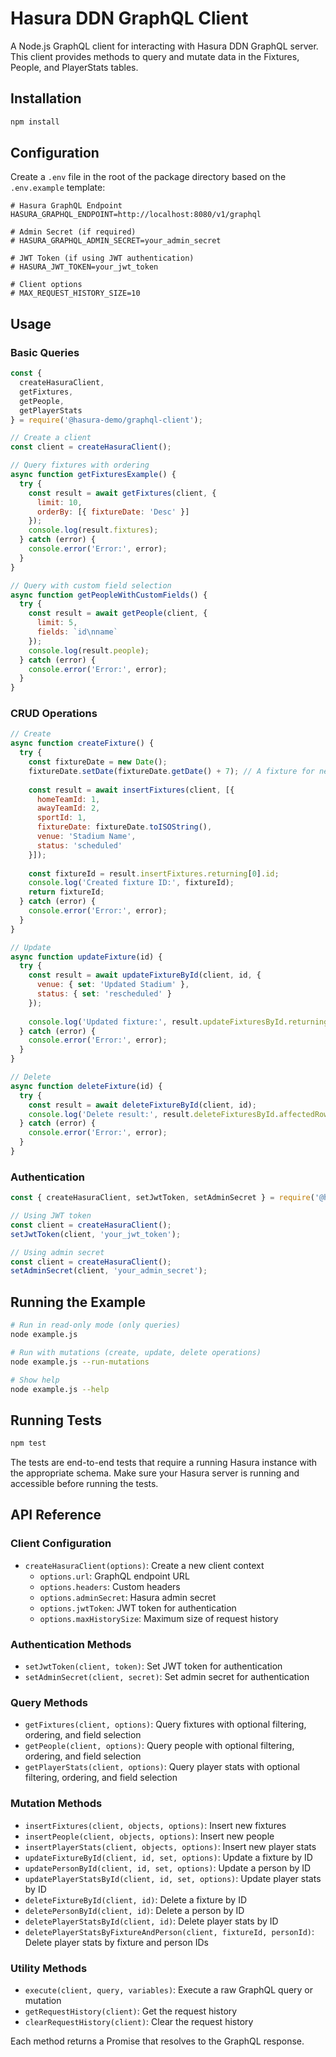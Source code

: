 # Hasura DDN GraphQL Client

A Node.js GraphQL client for interacting with Hasura DDN GraphQL server. This client provides methods to query and mutate data in the Fixtures, People, and PlayerStats tables.

## Installation

```bash
npm install
```

## Configuration

Create a `.env` file in the root of the package directory based on the `.env.example` template:

```
# Hasura GraphQL Endpoint
HASURA_GRAPHQL_ENDPOINT=http://localhost:8080/v1/graphql

# Admin Secret (if required)
# HASURA_GRAPHQL_ADMIN_SECRET=your_admin_secret

# JWT Token (if using JWT authentication)
# HASURA_JWT_TOKEN=your_jwt_token

# Client options
# MAX_REQUEST_HISTORY_SIZE=10
```

## Usage

### Basic Queries

```javascript
const {
  createHasuraClient,
  getFixtures,
  getPeople,
  getPlayerStats
} = require('@hasura-demo/graphql-client');

// Create a client
const client = createHasuraClient();

// Query fixtures with ordering
async function getFixturesExample() {
  try {
    const result = await getFixtures(client, { 
      limit: 10,
      orderBy: [{ fixtureDate: 'Desc' }]
    });
    console.log(result.fixtures);
  } catch (error) {
    console.error('Error:', error);
  }
}

// Query with custom field selection
async function getPeopleWithCustomFields() {
  try {
    const result = await getPeople(client, { 
      limit: 5,
      fields: `id\nname`
    });
    console.log(result.people);
  } catch (error) {
    console.error('Error:', error);
  }
}
```

### CRUD Operations

```javascript
// Create
async function createFixture() {
  try {
    const fixtureDate = new Date();
    fixtureDate.setDate(fixtureDate.getDate() + 7); // A fixture for next week
    
    const result = await insertFixtures(client, [{
      homeTeamId: 1,
      awayTeamId: 2,
      sportId: 1,
      fixtureDate: fixtureDate.toISOString(),
      venue: 'Stadium Name',
      status: 'scheduled'
    }]);
    
    const fixtureId = result.insertFixtures.returning[0].id;
    console.log('Created fixture ID:', fixtureId);
    return fixtureId;
  } catch (error) {
    console.error('Error:', error);
  }
}

// Update
async function updateFixture(id) {
  try {
    const result = await updateFixtureById(client, id, {
      venue: { set: 'Updated Stadium' },
      status: { set: 'rescheduled' }
    });
    
    console.log('Updated fixture:', result.updateFixturesById.returning[0]);
  } catch (error) {
    console.error('Error:', error);
  }
}

// Delete
async function deleteFixture(id) {
  try {
    const result = await deleteFixtureById(client, id);
    console.log('Delete result:', result.deleteFixturesById.affectedRows);
  } catch (error) {
    console.error('Error:', error);
  }
}
```

### Authentication

```javascript
const { createHasuraClient, setJwtToken, setAdminSecret } = require('@hasura-demo/graphql-client');

// Using JWT token
const client = createHasuraClient();
setJwtToken(client, 'your_jwt_token');

// Using admin secret
const client = createHasuraClient();
setAdminSecret(client, 'your_admin_secret');
```

## Running the Example

```bash
# Run in read-only mode (only queries)
node example.js

# Run with mutations (create, update, delete operations)
node example.js --run-mutations

# Show help
node example.js --help
```

## Running Tests

```bash
npm test
```

The tests are end-to-end tests that require a running Hasura instance with the appropriate schema. Make sure your Hasura server is running and accessible before running the tests.

## API Reference

### Client Configuration

- `createHasuraClient(options)`: Create a new client context
  - `options.url`: GraphQL endpoint URL
  - `options.headers`: Custom headers
  - `options.adminSecret`: Hasura admin secret
  - `options.jwtToken`: JWT token for authentication
  - `options.maxHistorySize`: Maximum size of request history

### Authentication Methods

- `setJwtToken(client, token)`: Set JWT token for authentication
- `setAdminSecret(client, secret)`: Set admin secret for authentication

### Query Methods

- `getFixtures(client, options)`: Query fixtures with optional filtering, ordering, and field selection
- `getPeople(client, options)`: Query people with optional filtering, ordering, and field selection
- `getPlayerStats(client, options)`: Query player stats with optional filtering, ordering, and field selection

### Mutation Methods

- `insertFixtures(client, objects, options)`: Insert new fixtures
- `insertPeople(client, objects, options)`: Insert new people
- `insertPlayerStats(client, objects, options)`: Insert new player stats
- `updateFixtureById(client, id, set, options)`: Update a fixture by ID
- `updatePersonById(client, id, set, options)`: Update a person by ID
- `updatePlayerStatsById(client, id, set, options)`: Update player stats by ID
- `deleteFixtureById(client, id)`: Delete a fixture by ID
- `deletePersonById(client, id)`: Delete a person by ID
- `deletePlayerStatsById(client, id)`: Delete player stats by ID
- `deletePlayerStatsByFixtureAndPerson(client, fixtureId, personId)`: Delete player stats by fixture and person IDs

### Utility Methods

- `execute(client, query, variables)`: Execute a raw GraphQL query or mutation
- `getRequestHistory(client)`: Get the request history
- `clearRequestHistory(client)`: Clear the request history

Each method returns a Promise that resolves to the GraphQL response.
